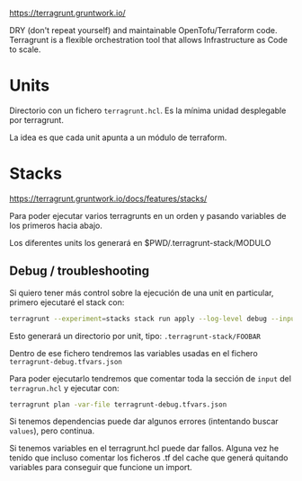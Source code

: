 <https://terragrunt.gruntwork.io/>

DRY (don't repeat yourself) and maintainable OpenTofu/Terraform code.
Terragrunt is a flexible orchestration tool that allows Infrastructure as Code to scale.

# Units

Directorio con un fichero `terragrunt.hcl`.
Es la mínima unidad desplegable por terragrunt.

La idea es que cada unit apunta a un módulo de terraform.

# Stacks

<https://terragrunt.gruntwork.io/docs/features/stacks/>

Para poder ejecutar varios terragrunts en un orden y pasando variables de los primeros hacia abajo.

Los diferentes units los generará en $PWD/.terragrunt-stack/MODULO

## Debug / troubleshooting

Si quiero tener más control sobre la ejecución de una unit en particular, primero ejecutaré el stack con:

```bash
terragrunt --experiment=stacks stack run apply --log-level debug --inputs-debug
```

Esto generará un directorio por unit, tipo: `.terragrunt-stack/FOOBAR`

Dentro de ese fichero tendremos las variables usadas en el fichero `terragrunt-debug.tfvars.json`

Para poder ejecutarlo tendremos que comentar toda la sección de `input` del `terragrun.hcl` y ejecutar con:

```bash
terragrunt plan -var-file terragrunt-debug.tfvars.json
```

Si tenemos dependencias puede dar algunos errores (intentando buscar `values`), pero continua.

Si tenemos variables en el terragrunt.hcl puede dar fallos.
Alguna vez he tenido que incluso comentar los ficheros .tf del cache que generá quitando variables para conseguir que funcione un import.
